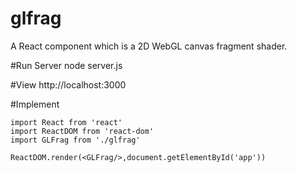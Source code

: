 # glfrag

A React component which is a 2D WebGL canvas fragment shader.

#Run Server
node server.js

#View
http://localhost:3000

#Implement
```
import React from 'react'
import ReactDOM from 'react-dom'
import GLFrag from './glfrag'

ReactDOM.render(<GLFrag/>,document.getElementById('app'))
```
